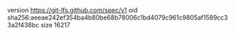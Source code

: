 version https://git-lfs.github.com/spec/v1
oid sha256:aeeae242ef354ba4b80be68b78006c1bd4079c961c9805af1589cc33a2f438bc
size 16217
